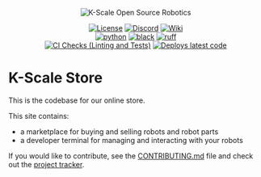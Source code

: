 <p align="center">
  <picture>
    <img alt="K-Scale Open Source Robotics" src="https://media.kscale.dev/kscale-open-source-header.png" style="max-width: 100%;">
  </picture>
</p>

<div align="center">

[![License](https://img.shields.io/badge/license-MIT-green)](https://github.com/kscalelabs/ksim/blob/main/LICENSE)
[![Discord](https://img.shields.io/discord/1224056091017478166)](https://discord.gg/k5mSvCkYQh)
[![Wiki](https://img.shields.io/badge/wiki-humanoids-black)](https://humanoids.wiki)
<br />
[![python](https://img.shields.io/badge/-Python_3.11-blue?logo=python&logoColor=white)](https://github.com/pre-commit/pre-commit)
[![black](https://img.shields.io/badge/Code%20Style-Black-black.svg?labelColor=gray)](https://black.readthedocs.io/en/stable/)
[![ruff](https://img.shields.io/badge/Linter-Ruff-red.svg?labelColor=gray)](https://github.com/charliermarsh/ruff)
<br />
[![CI Checks (Linting and Tests)](https://github.com/kscalelabs/store/actions/workflows/test.yml/badge.svg)](https://github.com/kscalelabs/store/actions/workflows/test.yml)
[![Deploys latest code](https://github.com/kscalelabs/store/actions/workflows/deploy.yml/badge.svg)](https://github.com/kscalelabs/store/actions/workflows/deploy.yml)

</div>

# K-Scale Store

This is the codebase for our online store.

This site contains:

- a marketplace for buying and selling robots and robot parts
- a developer terminal for managing and interacting with your robots

If you would like to contribute, see the [CONTRIBUTING.md](CONTRIBUTING.md) file and check out the [project tracker](https://github.com/orgs/kscalelabs/projects/8/views/1).
